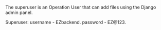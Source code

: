 The superuser is an Operation User that can add files using the Django admin panel.


Superuser: username - EZbackend.
           password - EZ@123.
